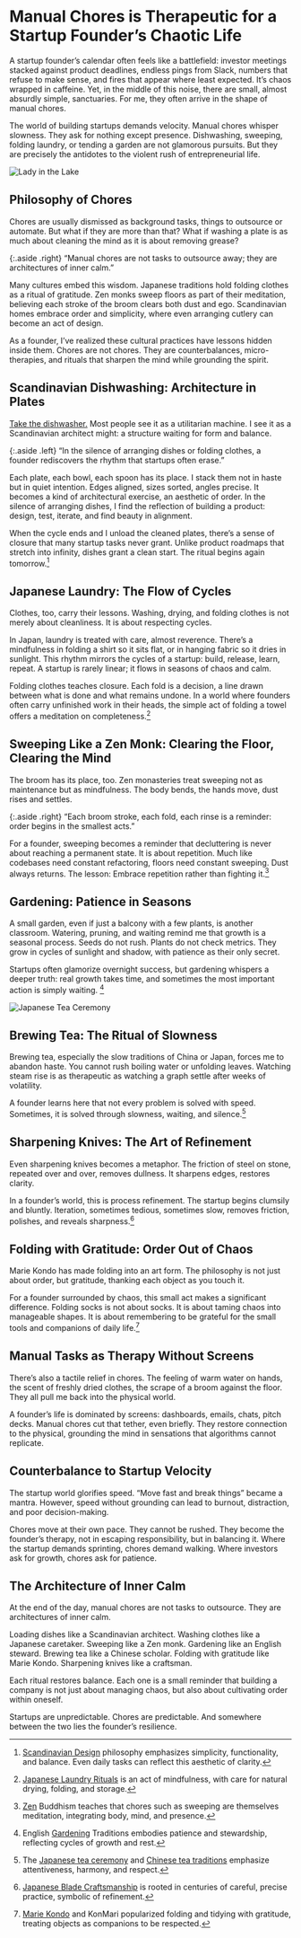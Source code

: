 # Manual Chores is Therapeutic for a Startup Founder’s Chaotic Life

A startup founder’s calendar often feels like a battlefield: investor meetings stacked against product deadlines, endless pings from Slack, numbers that refuse to make sense, and fires that appear where least expected. It’s chaos wrapped in caffeine. Yet, in the middle of this noise, there are small, almost absurdly simple, sanctuaries. For me, they often arrive in the shape of manual chores.

The world of building startups demands velocity. Manual chores whisper slowness. They ask for nothing except presence. Dishwashing, sweeping, folding laundry, or tending a garden are not glamorous pursuits. But they are precisely the antidotes to the violent rush of entrepreneurial life.

<img class="full" src="/static/2025/lady-in-white-snow.webp" alt="Lady in the Lake" loading="lazy">

## Philosophy of Chores

Chores are usually dismissed as background tasks, things to outsource or automate. But what if they are more than that? What if washing a plate is as much about cleaning the mind as it is about removing grease?

{:.aside .right}
“Manual chores are not tasks to outsource away; they are architectures of inner calm.”

Many cultures embed this wisdom. Japanese traditions hold folding clothes as a ritual of gratitude. Zen monks sweep floors as part of their meditation, believing each stroke of the broom clears both dust and ego. Scandinavian homes embrace order and simplicity, where even arranging cutlery can become an act of design.

As a founder, I’ve realized these cultural practices have lessons hidden inside them. Chores are not chores. They are counterbalances, micro-therapies, and rituals that sharpen the mind while grounding the spirit.

## Scandinavian Dishwashing: Architecture in Plates

[Take the dishwasher.](/2024/dishwasher-eco-mode-runs-longer-but-saves-water-electricity/) Most people see it as a utilitarian machine. I see it as a Scandinavian architect might: a structure waiting for form and balance.

{:.aside .left}
“In the silence of arranging dishes or folding clothes, a founder rediscovers the rhythm that startups often erase.”

Each plate, each bowl, each spoon has its place. I stack them not in haste but in quiet intention. Edges aligned, sizes sorted, angles precise. It becomes a kind of architectural exercise, an aesthetic of order. In the silence of arranging dishes, I find the reflection of building a product: design, test, iterate, and find beauty in alignment.

When the cycle ends and I unload the cleaned plates, there’s a sense of closure that many startup tasks never grant. Unlike product roadmaps that stretch into infinity, dishes grant a clean start. The ritual begins again tomorrow.[^ScandinavianDesign]

## Japanese Laundry: The Flow of Cycles

Clothes, too, carry their lessons. Washing, drying, and folding clothes is not merely about cleanliness. It is about respecting cycles.

In Japan, laundry is treated with care, almost reverence. There’s a mindfulness in folding a shirt so it sits flat, or in hanging fabric so it dries in sunlight. This rhythm mirrors the cycles of a startup: build, release, learn, repeat. A startup is rarely linear; it flows in seasons of chaos and calm.

Folding clothes teaches closure. Each fold is a decision, a line drawn between what is done and what remains undone. In a world where founders often carry unfinished work in their heads, the simple act of folding a towel offers a meditation on completeness.[^JapaneseLaundry]

## Sweeping Like a Zen Monk: Clearing the Floor, Clearing the Mind

The broom has its place, too. Zen monasteries treat sweeping not as maintenance but as mindfulness. The body bends, the hands move, dust rises and settles.

{:.aside .right}
“Each broom stroke, each fold, each rinse is a reminder: order begins in the smallest acts.”

For a founder, sweeping becomes a reminder that decluttering is never about reaching a permanent state. It is about repetition. Much like codebases need constant refactoring, floors need constant sweeping. Dust always returns. The lesson: Embrace repetition rather than fighting it.[^Zen]

## Gardening: Patience in Seasons

A small garden, even if just a balcony with a few plants, is another classroom. Watering, pruning, and waiting remind me that growth is a seasonal process. Seeds do not rush. Plants do not check metrics. They grow in cycles of sunlight and shadow, with patience as their only secret.

Startups often glamorize overnight success, but gardening whispers a deeper truth: real growth takes time, and sometimes the most important action is simply waiting. [^EnglishGardening]

<img class="large" src="/static/2025/japanese-tea-ceremony.webp" alt="Japanese Tea Ceremony" loading="lazy">

## Brewing Tea: The Ritual of Slowness

Brewing tea, especially the slow traditions of China or Japan, forces me to abandon haste. You cannot rush boiling water or unfolding leaves. Watching steam rise is as therapeutic as watching a graph settle after weeks of volatility.

A founder learns here that not every problem is solved with speed. Sometimes, it is solved through slowness, waiting, and silence.[^JapaneseTea]

## Sharpening Knives: The Art of Refinement

Even sharpening knives becomes a metaphor. The friction of steel on stone, repeated over and over, removes dullness. It sharpens edges, restores clarity.

In a founder’s world, this is process refinement. The startup begins clumsily and bluntly. Iteration, sometimes tedious, sometimes slow, removes friction, polishes, and reveals sharpness.[^JapaneseBlade]

## Folding with Gratitude: Order Out of Chaos

Marie Kondo has made folding into an art form. The philosophy is not just about order, but gratitude, thanking each object as you touch it.

For a founder surrounded by chaos, this small act makes a significant difference. Folding socks is not about socks. It is about taming chaos into manageable shapes. It is about remembering to be grateful for the small tools and companions of daily life.[^MarieKondo]

## Manual Tasks as Therapy Without Screens

There’s also a tactile relief in chores. The feeling of warm water on hands, the scent of freshly dried clothes, the scrape of a broom against the floor. They all pull me back into the physical world.

A founder’s life is dominated by screens: dashboards, emails, chats, pitch decks. Manual chores cut that tether, even briefly. They restore connection to the physical, grounding the mind in sensations that algorithms cannot replicate.

## Counterbalance to Startup Velocity

The startup world glorifies speed. “Move fast and break things” became a mantra. However, speed without grounding can lead to burnout, distraction, and poor decision-making.

Chores move at their own pace. They cannot be rushed. They become the founder’s therapy, not in escaping responsibility, but in balancing it. Where the startup demands sprinting, chores demand walking. Where investors ask for growth, chores ask for patience.

## The Architecture of Inner Calm

At the end of the day, manual chores are not tasks to outsource. They are architectures of inner calm.

Loading dishes like a Scandinavian architect. Washing clothes like a Japanese caretaker. Sweeping like a Zen monk. Gardening like an English steward. Brewing tea like a Chinese scholar. Folding with gratitude like Marie Kondo. Sharpening knives like a craftsman.

Each ritual restores balance. Each one is a small reminder that building a company is not just about managing chaos, but also about cultivating order within oneself.

Startups are unpredictable. Chores are predictable. And somewhere between the two lies the founder’s resilience.


[^ScandinavianDesign]: [Scandinavian Design](https://en.wikipedia.org/wiki/Scandinavian_design) philosophy emphasizes simplicity, functionality, and balance. Even daily tasks can reflect this aesthetic of clarity.

[^JapaneseLaundry]: [Japanese Laundry Rituals](https://en.wikipedia.org/wiki/Culture_of_Japan) is an act of mindfulness, with care for natural drying, folding, and storage.

[^Zen]: [Zen](https://en.wikipedia.org/wiki/Zen) Buddhism teaches that chores such as sweeping are themselves meditation, integrating body, mind, and presence.

[^EnglishGardening]: English [Gardening](https://en.wikipedia.org/wiki/Gardening) Traditions embodies patience and stewardship, reflecting cycles of growth and rest.

[^JapaneseTea]: The [Japanese tea ceremony](https://en.wikipedia.org/wiki/Japanese_tea_ceremony) and [Chinese tea traditions](https://en.wikipedia.org/wiki/Chinese_tea_culture) emphasize attentiveness, harmony, and respect.

[^JapaneseBlade]: [Japanese Blade Craftsmanship](https://en.wikipedia.org/wiki/Japanese_swordsmithing) is rooted in centuries of careful, precise practice, symbolic of refinement.

[^MarieKondo]: [Marie Kondo](https://en.wikipedia.org/wiki/Marie_Kondo) and KonMari popularized folding and tidying with gratitude, treating objects as companions to be respected.